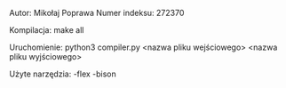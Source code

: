 Autor: Mikołaj Poprawa
Numer indeksu: 272370

Kompilacja:
make all

Uruchomienie:
python3 compiler.py <nazwa pliku wejściowego> <nazwa pliku wyjściowego>

Użyte narzędzia:
-flex
-bison